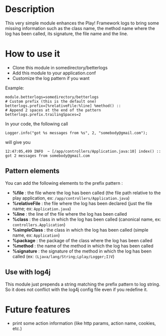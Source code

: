 # Description
This very simple module enhances the Play! Framework logs to bring some missing information such as the class name, the method name where the log has been called, its signature, the file name and the line.

# How to use it

* Clone this module in somedirectory/betterlogs
* Add this module to your application.conf
* Customize the log pattern if you want

Example:

    module.betterlogs=somedirectory/betterlogs
    # Custom prefix (this is the default one)
    betterlogs.prefix=[%relativeFile:%line] %method() ::
    # Append 2 spaces at the end of the pattern
    betterlogs.prefix.trailingSpaces=2


In your code, the following call

`Logger.info("got %s messages from %s", 2, "somebody@gmail.com");`

will give you

`12:47:05,499 INFO  ~ [/app/controllers/Application.java:10] index() ::  got 2 messages from somebody@gmail.com`

## Pattern elements

You can add the following elements to the prefix pattern :

* **%file** : the file where the log has been called (the file path relative to the play application, ex: `/app/controllers/Application.java`)
* **%relativeFile** : the file where the log has been declared (just the file name; ex: `Application.java`)
* **%line** : the line of the file where the log has been called
* **%class** : the class in which the log has been called (canonical name, ex: `controllers.Application`)
* **%simpleClass** : the class in which the log has been called (simple name, ex: `Application`)
* **%package** : the package of the class where the log has been called
* **%method** : the name of the method in which the log has been called
* **%signature** : the signature of the method in which the log has been called (ex: `(Ljava/lang/String;Lplay/Logger;I)V`)

## Use with log4j

This module just prepends a string matching the prefix pattern to log string. So it does not conflict with the log4j config file even if you redefine it.

# Future features

* print some action information (like http params, action name, cookies, etc.)
